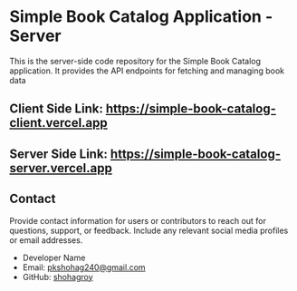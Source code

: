 # Simple Book Catalog Application - Server

This is the server-side code repository for the Simple Book Catalog application. It provides the API endpoints for fetching and managing book data

## Client Side Link: https://simple-book-catalog-client.vercel.app

## Server Side Link: https://simple-book-catalog-server.vercel.app

## Contact

Provide contact information for users or contributors to reach out for questions, support, or feedback. Include any relevant social media profiles or email addresses.

- Developer Name
- Email: pkshohag240@gmail.com
- GitHub: [shohagroy](https://github.com/shohagroy)
